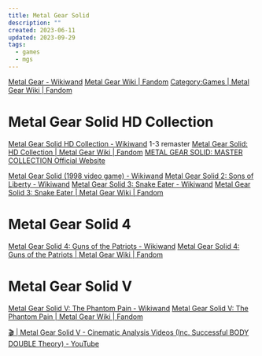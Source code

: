 ```yaml
---
title: Metal Gear Solid
description: ""
created: 2023-06-11
updated: 2023-09-29
tags:
  - games
  - mgs
---
```


[Metal Gear - Wikiwand](https://www.wikiwand.com/en/Metal_Gear)
[Metal Gear Wiki | Fandom](https://metalgear.fandom.com/wiki/Metal_Gear_Wiki)
[Category:Games | Metal Gear Wiki | Fandom](https://metalgear.fandom.com/wiki/Category:Games)

# Metal Gear Solid HD Collection

[Metal Gear Solid HD Collection - Wikiwand](https://www.wikiwand.com/en/Metal_Gear_Solid_HD_Collection) 1-3 remaster
[Metal Gear Solid: HD Collection | Metal Gear Wiki | Fandom](https://metalgear.fandom.com/wiki/Metal_Gear_Solid:_HD_Collection)
[METAL GEAR SOLID: MASTER COLLECTION Official Website](https://www.konami.com/mg/mc/eu/en/)

[Metal Gear Solid (1998 video game) - Wikiwand](<https://www.wikiwand.com/en/Metal_Gear_Solid_(1998_video_game)>)
[Metal Gear Solid 2: Sons of Liberty - Wikiwand](https://www.wikiwand.com/en/Metal_Gear_Solid_2:_Sons_of_Liberty)
[Metal Gear Solid 3: Snake Eater - Wikiwand](https://www.wikiwand.com/en/Metal_Gear_Solid_3:_Snake_Eater)
[Metal Gear Solid 3: Snake Eater | Metal Gear Wiki | Fandom](https://metalgear.fandom.com/wiki/Metal_Gear_Solid_3:_Snake_Eater)

# Metal Gear Solid 4

[Metal Gear Solid 4: Guns of the Patriots - Wikiwand](https://www.wikiwand.com/en/Metal_Gear_Solid_4:_Guns_of_the_Patriots)
[Metal Gear Solid 4: Guns of the Patriots | Metal Gear Wiki | Fandom](https://metalgear.fandom.com/wiki/Metal_Gear_Solid_4:_Guns_of_the_Patriots)

# Metal Gear Solid V

[Metal Gear Solid V: The Phantom Pain - Wikiwand](https://www.wikiwand.com/en/Metal_Gear_Solid_V:_The_Phantom_Pain)
[Metal Gear Solid V: The Phantom Pain | Metal Gear Wiki | Fandom](https://metalgear.fandom.com/wiki/Metal_Gear_Solid_V:_The_Phantom_Pain)

[🎬 | Metal Gear Solid V - Cinematic Analysis Videos (Inc. Successful BODY DOUBLE Theory) - YouTube](https://www.youtube.com/playlist?list=PL1Lwgk7jetVE4EOnWJdURPYNSRJbhMInk)
